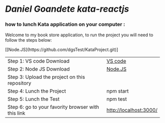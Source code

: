 
# *Daniel Goandete kata-reactjs*



### how to lunch Kata application on your computer :
Welcome to my book store application, to run the project you will need to follow the steps below:

<table>
  <tr>
    <td>Step 1: VS code Download</td>
    <td><a href="https://code.visualstudio.com/download">VS code</a></td>
  </tr>
  <tr>
    <td>Step 2: Node JS Download</td>
    <td><a href="https://nodejs.org/en/download/">Node.JS</a></td>
  </tr>
  <tr>
    <td>Step 3: Upload the project on this repository </td>
    <td">[[Node.JS](https://github.com/dgsTest/KataProject.git)]</td>
  </tr>
  <tr>
    <td>Step 4: Lunch the Project</td>
    <td>npm start</td>
  </tr>
  <tr>
    <td>Step 5: Lunch the Test</td>
    <td>npm test</td>
  </tr>
   <tr>
    <td>Step 6: go to your favority browser with this link </td>
    <td><a href="http://localhost:3000/">http://localhost:3000/</a></td>
  </tr>
</table>


